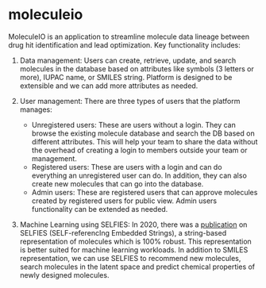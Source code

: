 # moleculeio
MoleculeIO is an application to streamline molecule data lineage between drug hit identification and lead optimization. Key functionality includes:

1. Data management: Users can create, retrieve, update, and search molecules in the database based on attributes like symbols (3 letters or more), IUPAC name, or SMILES string. Platform is designed to be extensible and we can add more attributes as needed.

2. User management: There are three types of users that the platform manages:
    - Unregistered users: These are users without a login. They can browse the existing molecule database and search the DB based on different attributes. This will help your team to share the data without the overhead of creating a login to members outside your team or management.
    - Registered users: These are users with a login and can do everything an unregistered user can do. In addition, they can also create new molecules that can go into the database.
    - Admin users: These are registered users that can approve molecules created by registered users for public view. Admin users functionality can be extended as needed.

3. Machine Learning using SELFIES:  In 2020, there was a [publication](https://iopscience.iop.org/article/10.1088/2632-2153/aba947/pdf) on SELFIES (SELF-referencIng Embedded Strings), a string-based representation of molecules which is 100% robust. This representation is better suited for machine learning workloads. In addition to SMILES representation, we can use SELFIES to recommend new molecules, search molecules in the latent space and predict chemical properties of newly designed molecules.
